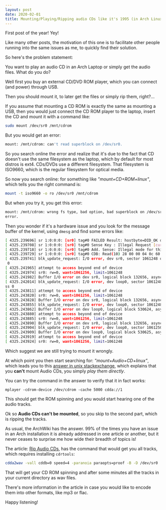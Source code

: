 ```yaml
---
layout: post
date: 2020-02-01
title: Mounting/Playing/Ripping audio CDs like it's 1995 (in Arch Linux)
---
```


First post of the year! Yey!

Like many other posts, the motivation of this one is to facilitate other
people running into the same issues as me, to quickly find
their solution.

So here's the problem statement:

You want to play an audio CD in an Arch Laptop or simply get the audio files. What do you do?

Well first you buy an external CD/DVD ROM player, which you can connect (and
power) through USB.

Then you should mount it, to later get the files or simply rip them, right?...

If you assume that mounting a CD ROM is exactly the same as mounting a
USB, then you would just connect the CD ROM player to the laptop, insert the
CD and
mount it with a command like:

```bash
sudo mount /dev/sr0 /mnt/cdrom
```

But you would get an error:

```bash
mount: /mnt/cdrom: can't read superblock on /dev/sr0.
```

So you search online the error and realize that it's due to the fact that CD
doesn't use the same filesystem as the laptop, which by default for most
distros is ext4. CDs/DVDs use a different filesystem. That filesystem is
ISO9660, which is the regular filesystem for optical media.

So now you search online: for something like *"mount+CD+ROM+linux"*, which tells you the right command is:

```bash
mount -t iso9660 -o ro /dev/sr0 /mnt/cdrom
```

But when you try it, you get this error:

```bash
mount: /mnt/cdrom: wrong fs type, bad option, bad superblock on /dev/sr0, missing codepage or helper program, or other
error.
```

Then you wonder if it's a hardware issue and you look for the message buffer
of the kernel, using `dmesg` and find some errors like:

```bash
[ 4325.239696] sr 1:0:0:0: [sr0] tag#0 FAILED Result: hostbyte=DID_OK driverbyte=DRIVER_SENSE
[ 4325.239708] sr 1:0:0:0: [sr0] tag#0 Sense Key : Illegal Request [current]
[ 4325.239718] sr 1:0:0:0: [sr0] tag#0 Add. Sense: Illegal mode for this track
[ 4325.239729] sr 1:0:0:0: [sr0] tag#0 CDB: Read(10) 28 00 00 04 0c 60 00 00 02 00 00 00
[ 4325.239741] blk_update_request: I/O error, dev sr0, sector 1061248 op 0x0:(READ) flags 0x80700 phys_seg 1 prio class
 0
[ 4325.241965] attempt to access beyond end of device
[ 4325.241974] sr0: rw=0, want=1061256, limit=1061248
[ 4325.241982] Buffer I/O error on dev sr0, logical block 132656, async page read
[ 4325.242014] blk_update_request: I/O error, dev loop0, sector 1061248 op 0x0:(READ) flags 0x80700 phys_seg 1 prio cla
ss 0
[ 4325.243811] attempt to access beyond end of device
[ 4325.243820] sr0: rw=0, want=1061256, limit=1061248
[ 4325.243828] Buffer I/O error on dev sr0, logical block 132656, async page read
[ 4325.243855] blk_update_request: I/O error, dev loop0, sector 1061248 op 0x0:(READ) flags 0x0 phys_seg 1 prio class 0
[ 4325.243862] Buffer I/O error on dev loop0, logical block 530624, async page read
[ 4325.243880] attempt to access beyond end of device
[ 4325.243885] sr0: rw=0, want=1061256, limit=1061248
[ 4325.243890] Buffer I/O error on dev sr0, logical block 132656, async page read
[ 4325.243904] blk_update_request: I/O error, dev loop0, sector 1061250 op 0x0:(READ) flags 0x0 phys_seg 1 prio class 0
[ 4325.243909] Buffer I/O error on dev loop0, logical block 530625, async page read
[ 4325.243919] attempt to access beyond end of device
[ 4325.243924] sr0: rw=0, want=1061256, limit=1061248
```

Which suggest we are still trying to mount it wrongly.

At which point you then start searching for: *"mount+Audio+CD+linux"*, which
leads you to this [answer in unix
stackexchange](https://unix.stackexchange.com/a/204032), which explains that
you **can't** mount Audio CDs, you simply *play them directly*.

You can try the command in the answer to verify that it in fact works:

```
mplayer -cdrom-device /dev/cdrom -cache 5000 cdda://1
```

This should get the ROM spinning and you would start hearing one of the audio tracks.

Ok so **Audio CDs can't be mounted**, so you skip to the second part, which is ripping the tracks.

As usual, the ArchWiki has the answer. 99% of the times you have an issue in an
Arch installation it is already addressed in one article or another, but it
never ceases to surprise me how wide their breadth of topics is!


The article: [Rip Audio
CDs](https://wiki.archlinux.org/index.php/Rip_Audio_CDs#Ripping), has the
command that would get you all tracks, which requires installing `cdrtools`:

```bash
cdda2wav -vall cddb=0 speed=4 -paranoia paraopts=proof -B -D /dev/sr0
```

That will get your CD ROM spinning and after some minutes all the tracks in
your current directory as wav files.

There's more information in the article in case you would like to encode them
into other formats, like mp3 or flac.

Happy listening!
